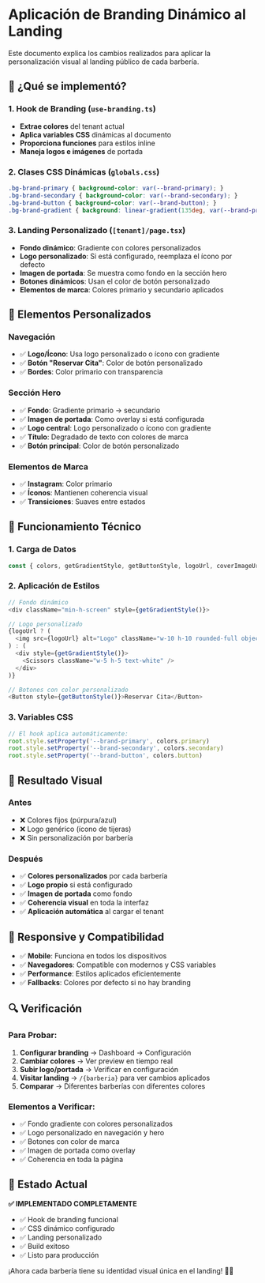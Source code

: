# Aplicación de Branding Dinámico al Landing

Este documento explica los cambios realizados para aplicar la personalización visual al landing público de cada barbería.

## 🎨 **¿Qué se implementó?**

### **1. Hook de Branding (`use-branding.ts`)**
- **Extrae colores** del tenant actual
- **Aplica variables CSS** dinámicas al documento
- **Proporciona funciones** para estilos inline
- **Maneja logos e imágenes** de portada

### **2. Clases CSS Dinámicas (`globals.css`)**
```css
.bg-brand-primary { background-color: var(--brand-primary); }
.bg-brand-secondary { background-color: var(--brand-secondary); }
.bg-brand-button { background-color: var(--brand-button); }
.bg-brand-gradient { background: linear-gradient(135deg, var(--brand-primary) 0%, var(--brand-secondary) 100%); }
```

### **3. Landing Personalizado (`[tenant]/page.tsx`)**
- **Fondo dinámico**: Gradiente con colores personalizados
- **Logo personalizado**: Si está configurado, reemplaza el ícono por defecto
- **Imagen de portada**: Se muestra como fondo en la sección hero
- **Botones dinámicos**: Usan el color de botón personalizado
- **Elementos de marca**: Colores primario y secundario aplicados

## 🚀 **Elementos Personalizados**

### **Navegación**
- ✅ **Logo/Ícono**: Usa logo personalizado o ícono con gradiente
- ✅ **Botón "Reservar Cita"**: Color de botón personalizado
- ✅ **Bordes**: Color primario con transparencia

### **Sección Hero**
- ✅ **Fondo**: Gradiente primario → secundario
- ✅ **Imagen de portada**: Como overlay si está configurada
- ✅ **Logo central**: Logo personalizado o ícono con gradiente
- ✅ **Título**: Degradado de texto con colores de marca
- ✅ **Botón principal**: Color de botón personalizado

### **Elementos de Marca**
- ✅ **Instagram**: Color primario
- ✅ **Íconos**: Mantienen coherencia visual
- ✅ **Transiciones**: Suaves entre estados

## 🔧 **Funcionamiento Técnico**

### **1. Carga de Datos**
```typescript
const { colors, getGradientStyle, getButtonStyle, logoUrl, coverImageUrl } = useBranding()
```

### **2. Aplicación de Estilos**
```typescript
// Fondo dinámico
<div className="min-h-screen" style={getGradientStyle()}>

// Logo personalizado
{logoUrl ? (
  <img src={logoUrl} alt="Logo" className="w-10 h-10 rounded-full object-cover" />
) : (
  <div style={getGradientStyle()}>
    <Scissors className="w-5 h-5 text-white" />
  </div>
)}

// Botones con color personalizado
<Button style={getButtonStyle()}>Reservar Cita</Button>
```

### **3. Variables CSS**
```javascript
// El hook aplica automáticamente:
root.style.setProperty('--brand-primary', colors.primary)
root.style.setProperty('--brand-secondary', colors.secondary)
root.style.setProperty('--brand-button', colors.button)
```

## 🎯 **Resultado Visual**

### **Antes**
- ❌ Colores fijos (púrpura/azul)
- ❌ Logo genérico (ícono de tijeras)
- ❌ Sin personalización por barbería

### **Después**
- ✅ **Colores personalizados** por cada barbería
- ✅ **Logo propio** si está configurado
- ✅ **Imagen de portada** como fondo
- ✅ **Coherencia visual** en toda la interfaz
- ✅ **Aplicación automática** al cargar el tenant

## 📱 **Responsive y Compatibilidad**

- ✅ **Mobile**: Funciona en todos los dispositivos
- ✅ **Navegadores**: Compatible con modernos y CSS variables
- ✅ **Performance**: Estilos aplicados eficientemente
- ✅ **Fallbacks**: Colores por defecto si no hay branding

## 🔍 **Verificación**

### **Para Probar**:
1. **Configurar branding** → Dashboard → Configuración
2. **Cambiar colores** → Ver preview en tiempo real
3. **Subir logo/portada** → Verificar en configuración
4. **Visitar landing** → `/{barberia}` para ver cambios aplicados
5. **Comparar** → Diferentes barberías con diferentes colores

### **Elementos a Verificar**:
- ✅ Fondo gradiente con colores personalizados
- ✅ Logo personalizado en navegación y hero
- ✅ Botones con color de marca
- ✅ Imagen de portada como overlay
- ✅ Coherencia en toda la página

## 🎉 **Estado Actual**

**✅ IMPLEMENTADO COMPLETAMENTE**

- ✅ Hook de branding funcional
- ✅ CSS dinámico configurado
- ✅ Landing personalizado
- ✅ Build exitoso
- ✅ Listo para producción

¡Ahora cada barbería tiene su identidad visual única en el landing! 🎨✨